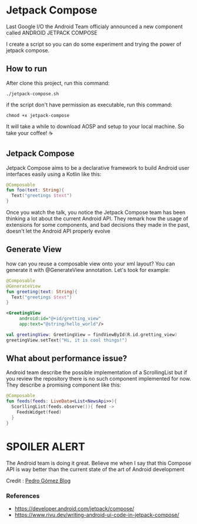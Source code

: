 # Jetpack Compose

Last Google I/O the Android Team officialy announced a new component called ANDROID JETPACK COMPOSE

I create a script so you can do some experiment and trying the power of jetpack compose.

## How to run
After clone this project, run this command:

```
./jetpack-compose.sh
```

if the script don't have permission as executable, run this command:

```
chmod +x jetpack-compose
```

It will take a while to download AOSP and setup to your local machine. So take your coffee! :coffee:
## Jetpack Compose
Jetpack Compose aims to be a declarative framework to build Android user interfaces easily using a Kotlin like this:

```kt
@Composable
fun foo(text: String){
  Text("greetings $text")
}
```

Once you watch the talk, you notice the Jetpack Compose team has been thinking a lot about the current Android API. They remark how the usage of extensions for some components, and bad decisions they made in the past, doesn't let the Android API properly evolve

## Generate View
how can you reuse a composable view onto your xml layout? You can generate it with @GenerateView annotation. Let's took for example:

```kt
@Composable
@GenerateView
fun greeting(text: String){
  Text("greetings $text")
}
```

```xml
<GreetingView
     android:id="@+id/gretting_view"
     app:text="@string/hello_world"/>
```

```kt
val greetingView: GreetingView = findViewById(R.id.gretting_view)
greetingView.setText("Hi, it is cool things!")
```

## What about performance issue?
Android team describe the possible implementation of a ScrollingList but if you review the repository there is no such component implemented for now. They describe a promising component like this:

```kt
@Composable
fun feeds(feeds: LiveData<List<NewsApi>>){
  ScorllingList(feeds.observe()){ feed ->
    FeedsWidget(feed)
  }
}
```

# **SPOILER ALERT**
The Android team is doing it great. Believe me when I say that this Compose API is way better than the current state of the art of Android development


Credit : [Pedro Gómez Blog](https://blog.karumi.com/android-jetpack-compose-review/)

### References
- https://developer.android.com/jetpack/compose/
- https://www.rivu.dev/writing-android-ui-code-in-jetpack-compose/
